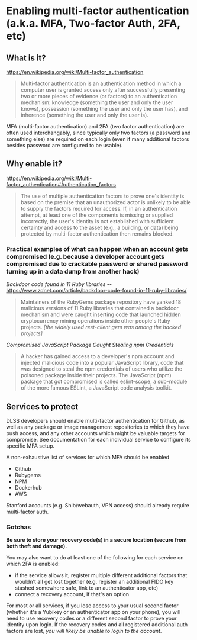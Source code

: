 # Enabling multi-factor authentication (a.k.a. MFA, Two-factor Auth, 2FA, etc)

## What is it?

https://en.wikipedia.org/wiki/Multi-factor_authentication

> Multi-factor authentication is an authentication method in which a computer user is granted access only after successfully presenting two or more pieces of evidence (or factors) to an authentication mechanism: knowledge (something the user and only the user knows), possession (something the user and only the user has), and inherence (something the user and only the user is).

MFA (multi-factor authentication) and 2FA (two factor authentication) are often used interchangably, since typically only two factors (a password and something else) are required on each login (even if many additional factors besides password are configured to be usable).

## Why enable it?

https://en.wikipedia.org/wiki/Multi-factor_authentication#Authentication_factors

> The use of multiple authentication factors to prove one's identity is based on the premise that an unauthorized actor is unlikely to be able to supply the factors required for access. If, in an authentication attempt, at least one of the components is missing or supplied incorrectly, the user's identity is not established with sufficient certainty and access to the asset (e.g., a building, or data) being protected by multi-factor authentication then remains blocked.

### Practical examples of what can happen when an account gets compromised (e.g. because a developer account gets compromised due to crackable password or shared password turning up in a data dump from another hack)

_Backdoor code found in 11 Ruby libraries_ -- https://www.zdnet.com/article/backdoor-code-found-in-11-ruby-libraries/

> Maintainers of the RubyGems package repository have yanked 18 malicious versions of 11 Ruby libraries that contained a backdoor mechanism and were caught inserting code that launched hidden cryptocurrency mining operations inside other people's Ruby projects. _[the widely used rest-client gem was among the hacked projects]_

_Compromised JavaScript Package Caught Stealing npm Credentials_

> A hacker has gained access to a developer's npm account and injected malicious code into a popular JavaScript library, code that was designed to steal the npm credentials of users who utilize the poisoned package inside their projects.  The JavaScript (npm) package that got compromised is called eslint-scope, a sub-module of the more famous ESLint, a JavaScript code analysis toolkit.

## Services to protect

DLSS developers should enable multi-factor authentication for Github, as well as any package or image management repositories to which they have push access, and any other accounts which might be valuable targets for compromise.  See documentation for each individual service to configure its specific MFA setup.

A non-exhaustive list of services for which MFA should be enabled
* Github
* Rubygems
* NPM
* Dockerhub
* AWS

Stanford accounts (e.g. Shib/webauth, VPN access) should already require multi-factor auth.

### Gotchas

**Be sure to store your recovery code(s) in a secure location (secure from both theft and damage).**

You may also want to do at least one of the following for each service on which 2FA is enabled:
* if the service allows it, register multiple different additional factors that wouldn't all get lost together (e.g. register an additional FIDO key stashed somewhere safe, link to an authenticator app, etc)
* connect a recovery account, if that's an option

For most or all services, if you lose access to your usual second factor (whether it's a Yubikey or an authenticator app on your phone), you will need to use recovery codes or a different second factor to prove your identity upon login.  If the recovery codes and all registered additional auth factors are lost, _you will likely be unable to login to the account_.
